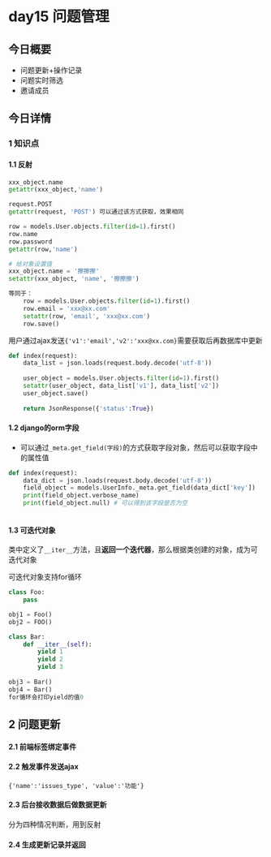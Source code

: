 # day15 问题管理

## 今日概要

- 问题更新+操作记录
- 问题实时筛选
- 邀请成员

## 今日详情

### 1 知识点

#### 1.1 反射

```python
xxx_object.name
getattr(xxx_object,'name')

request.POST
getattr(request, 'POST') 可以通过该方式获取，效果相同

row = models.User.objects.filter(id=1).first()
row.name
row.password
getattr(row,'name')
```

```python
# 给对象设置值
xxx_object.name = '擦擦擦'
setattr(xxx_object, 'name', '擦擦擦')

等同于：
	row = models.User.objects.filter(id=1).first()
	row.email = 'xxx@xx.com'
	setattr(row, 'email', 'xxx@xx.com')
	row.save()
```

用户通过ajax发送`{'v1':'email','v2':'xxx@xx.com}`需要获取后再数据库中更新

```python
def index(request):
	data_list = json.loads(request.body.decode('utf-8'))
	
	user_object = models.User.objects.filter(id=1).first()
	setattr(user_object, data_list['v1'], data_list['v2'])
	user_object.save()
	
	return JsonResponse({'status':True})
```

#### 1.2 django的orm字段

- 可以通过`_meta.get_field(字段)`的方式获取字段对象，然后可以获取字段中的属性值

```python
def index(request):
	data_dict = json.loads(request.body.decode('utf-8'))
	field_object = models.UserInfo._meta.get_field(data_dict['key'])
	print(field_object.verbose_name)
	print(field_object.null) # 可以得到该字段是否为空
	
```

#### 1.3 可迭代对象

类中定义了`__iter__`方法，且**返回一个迭代器**，那么根据类创建的对象，成为可迭代对象

可迭代对象支持for循环

```python
class Foo:
	pass

obj1 = Foo()
obj2 = FOO()
```

```python
class Bar:
	def __iter__(self):
		yield 1
		yield 2
		yield 3
		
obj3 = Bar()
obj4 = Bar()
for循环会打印yield的值0
```

## 2 问题更新

#### 2.1 前端标签绑定事件

#### 2.2 触发事件发送ajax

```
{'name':'issues_type', 'value':'功能'}
```

#### 2.3 后台接收数据后做数据更新

分为四种情况判断，用到反射

#### 2.4 生成更新记录并返回

























